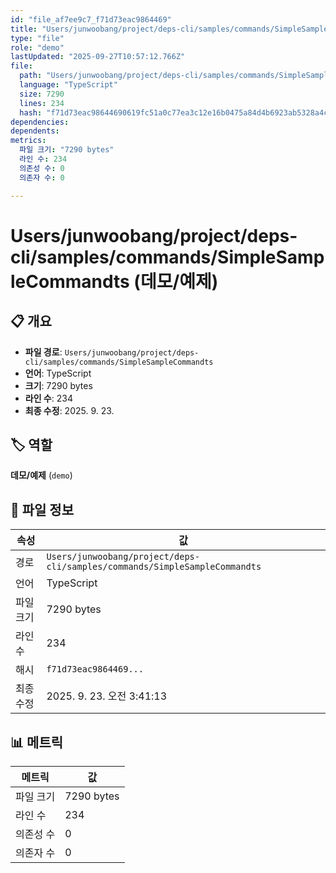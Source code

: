 ```yaml
---
id: "file_af7ee9c7_f71d73eac9864469"
title: "Users/junwoobang/project/deps-cli/samples/commands/SimpleSampleCommandts (데모/예제)"
type: "file"
role: "demo"
lastUpdated: "2025-09-27T10:57:12.766Z"
file:
  path: "Users/junwoobang/project/deps-cli/samples/commands/SimpleSampleCommandts"
  language: "TypeScript"
  size: 7290
  lines: 234
  hash: "f71d73eac98644690619fc51a0c77ea3c12e16b0475a84d4b6923ab5328a4c77"
dependencies:
dependents:
metrics:
  파일 크기: "7290 bytes"
  라인 수: 234
  의존성 수: 0
  의존자 수: 0

---
```


# Users/junwoobang/project/deps-cli/samples/commands/SimpleSampleCommandts (데모/예제)

## 📋 개요

- **파일 경로**: `Users/junwoobang/project/deps-cli/samples/commands/SimpleSampleCommandts`
- **언어**: TypeScript
- **크기**: 7290 bytes
- **라인 수**: 234
- **최종 수정**: 2025. 9. 23.

## 🏷️ 역할

**데모/예제** (`demo`)

## 📄 파일 정보

| 속성 | 값 |
|------|----|
| 경로 | `Users/junwoobang/project/deps-cli/samples/commands/SimpleSampleCommandts` |
| 언어 | TypeScript |
| 파일 크기 | 7290 bytes |
| 라인 수 | 234 |
| 해시 | `f71d73eac9864469...` |
| 최종 수정 | 2025. 9. 23. 오전 3:41:13 |

## 📊 메트릭

| 메트릭 | 값 |
|--------|----|
| 파일 크기 | 7290 bytes |
| 라인 수 | 234 |
| 의존성 수 | 0 |
| 의존자 수 | 0 |

